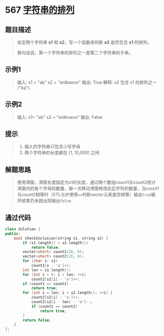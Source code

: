 # 567 [字符串的排列](https://leetcode-cn.com/problems/permutation-in-string/)

## 题目描述

> 给定两个字符串 **s1** 和 **s2**，写一个函数来判断 **s2** 是否包含 **s1** 的排列。
>
> 换句话说，第一个字符串的排列之一是第二个字符串的子串。

## 示例1

> 输入: s1 = "ab" s2 = "eidbaooo"
> 输出: True
> 解释: s2 包含 s1 的排列之一 ("ba").

## 示例2

> 输入: s1= "ab" s2 = "eidboaoo"
> 输出: False

## 提示

>1. 输入的字符串只包含小写字母
>2. 两个字符串的长度都在 [1, 10,000] 之间

## 解题思路

>使用滑窗，滑窗长度固定为s1的长度，通过两个数组count1与count2统计滑窗内的各个字母的数量，每一次移动滑窗修改前后字符的数量，当count1与count2相等时（STL允许使用`==`判断vector元素是否相等）输出`true`循环结束仍未跳出则输出`false`

## 通过代码

```cpp
class Solution {
public:
    bool checkInclusion(string s1, string s2) {
        if (s1.length() > s2.length())
            return false;
        vector<short> count1(26, 0);
        vector<short> count2(26, 0);
        for (char s: s1)
            count1[s - 'a']++;
        int len = s1.length();
        for (int i = 0; i < len; ++i)
            count2[s2[i] - 'a']++;
        if (count1 == count2)
            return true;
        for (int i = len; i < s2.length(); ++i) {
            count2[s2[i] - 'a']++;
            count2[s2[i - len] - 'a']--;
            if (count1 == count2)
                return true;
        }
        return false;
    }
};
```

